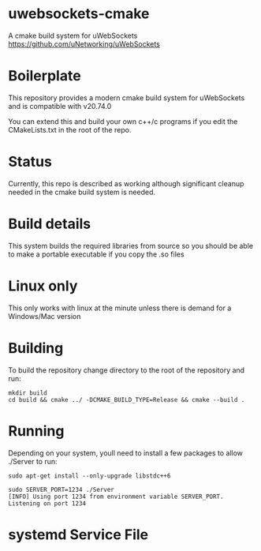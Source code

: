 # uwebsockets-cmake
A cmake build system for uWebSockets https://github.com/uNetworking/uWebSockets

# Boilerplate
This repository provides a modern cmake build system for uWebSockets and is compatible with v20.74.0

You can extend this and build your own c++/c programs if you edit the CMakeLists.txt in the root of the repo.

# Status
Currently, this repo is described as working although significant cleanup needed in the cmake build system is needed.

# Build details
This system builds the required libraries from source so you should be able to make a portable executable if you copy the .so files

# Linux only
This only works with linux at the minute unless there is demand for a Windows/Mac version

# Building
To build the repository change directory to the root of the repository and run:
```
mkdir build
cd build && cmake ../ -DCMAKE_BUILD_TYPE=Release && cmake --build .
```
# Running
Depending on your system, youll need to install a few packages to allow ./Server to run:

```shell
sudo apt-get install --only-upgrade libstdc++6
```

```shell
sudo SERVER_PORT=1234 ./Server
[INFO] Using port 1234 from environment variable SERVER_PORT.
Listening on port 1234
```

# systemd Service File
